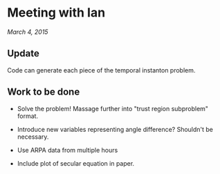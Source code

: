 # Meeting with Ian
_March 4, 2015_

## Update

Code can generate each piece of the temporal instanton problem.

## Work to be done

* Solve the problem! Massage further into "trust region subproblem" format.

* Introduce new variables representing angle difference? Shouldn't be necessary.

* Use ARPA data from multiple hours

* Include plot of secular equation in paper.